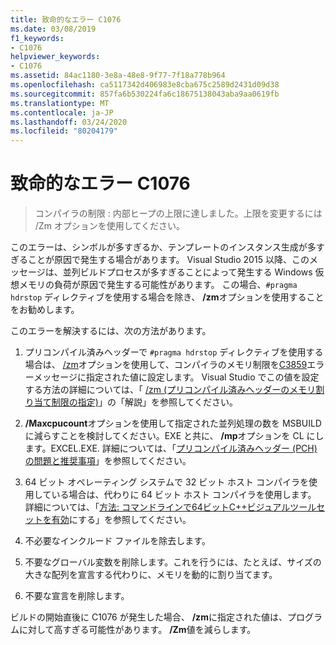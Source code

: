 ```yaml
---
title: 致命的なエラー C1076
ms.date: 03/08/2019
f1_keywords:
- C1076
helpviewer_keywords:
- C1076
ms.assetid: 84ac1180-3e8a-48e8-9f77-7f18a778b964
ms.openlocfilehash: ca5117342d406983e8cba675c2589d2431d09d38
ms.sourcegitcommit: 857fa6b530224fa6c18675138043aba9aa0619fb
ms.translationtype: MT
ms.contentlocale: ja-JP
ms.lasthandoff: 03/24/2020
ms.locfileid: "80204179"
---
```

# <a name="fatal-error-c1076"></a>致命的なエラー C1076

> コンパイラの制限 : 内部ヒープの上限に達しました。上限を変更するには /Zm オプションを使用してください。

このエラーは、シンボルが多すぎるか、テンプレートのインスタンス生成が多すぎることが原因で発生する場合があります。 Visual Studio 2015 以降、このメッセージは、並列ビルドプロセスが多すぎることによって発生する Windows 仮想メモリの負荷が原因で発生する可能性があります。 この場合、`#pragma hdrstop` ディレクティブを使用する場合を除き、 **/zm**オプションを使用することをお勧めします。

このエラーを解決するには、次の方法があります。

1. プリコンパイル済みヘッダーで `#pragma hdrstop` ディレクティブを使用する場合は、 [/zm](../../build/reference/zm-specify-precompiled-header-memory-allocation-limit.md)オプションを使用して、コンパイラのメモリ制限を[C3859](../../error-messages/compiler-errors-2/compiler-error-c3859.md)エラーメッセージに指定された値に設定します。 Visual Studio でこの値を設定する方法の詳細については、「 [/zm (プリコンパイル済みヘッダーのメモリ割り当て制限の指定)](../../build/reference/zm-specify-precompiled-header-memory-allocation-limit.md)」の「解説」を参照してください。

1. **/Maxcpucount**オプションを使用して指定された並列処理の数を MSBUILD に減らすことを検討してください。EXE と共に、 **/mp**オプションを CL にします。EXCEL.EXE. 詳細については、「[プリコンパイル済みヘッダー (PCH) の問題と推奨事項](https://devblogs.microsoft.com/cppblog/precompiled-header-pch-issues-and-recommendations/)」を参照してください。

1. 64 ビット オペレーティング システムで 32 ビット ホスト コンパイラを使用している場合は、代わりに 64 ビット ホスト コンパイラを使用します。 詳細については、「[方法: コマンドラインで64ビットC++ビジュアルツールセットを有効](../../build/how-to-enable-a-64-bit-visual-cpp-toolset-on-the-command-line.md)にする」を参照してください。

1. 不必要なインクルード ファイルを除去します。

1. 不要なグローバル変数を削除します。これを行うには、たとえば、サイズの大きな配列を宣言する代わりに、メモリを動的に割り当てます。

1. 不要な宣言を削除します。

ビルドの開始直後に C1076 が発生した場合、 **/zm**に指定された値は、プログラムに対して高すぎる可能性があります。 **/Zm**値を減らします。
